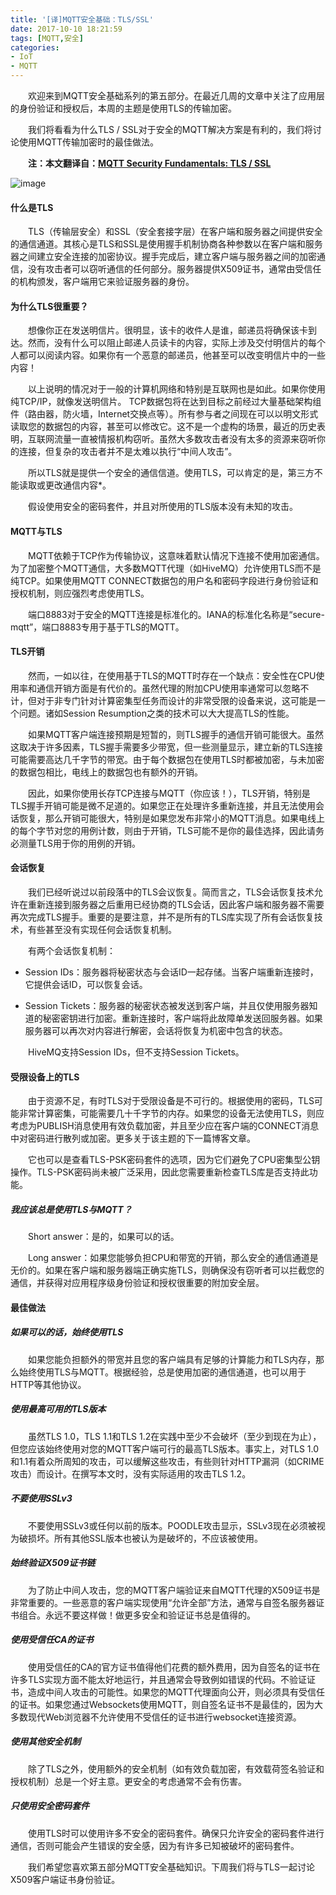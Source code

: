 ```yaml
---
title: '[译]MQTT安全基础：TLS/SSL'
date: 2017-10-10 18:21:59
tags: [MQTT,安全]
categories:
- IoT
- MQTT
---
```


　　欢迎来到MQTT安全基础系列的第五部分。在最近几周的文章中关注了应用层的身份验证和授权后，本周的主题是使用TLS的传输加密。

　　我们将看看为什么TLS / SSL对于安全的MQTT解决方案是有利的，我们将讨论使用MQTT传输加密时的最佳做法。

<!--more-->

　　**注：本文翻译自：[MQTT Security Fundamentals: TLS / SSL](https://www.hivemq.com/blog/mqtt-security-fundamentals-tls-ssl)**

![image](https://www.hivemq.com/wp-content/uploads/mqttsecurityfundamentals_part5.png)

#### 什么是TLS

　　TLS（传输层安全）和SSL（安全套接字层）在客户端和服务器之间提供安全的通信通道。其核心是TLS和SSL是使用握手机制协商各种参数以在客户端和服务器之间建立安全连接的加密协议。握手完成后，建立客户端与服务器之间的加密通信，没有攻击者可以窃听通信的任何部分。服务器提供X509证书，通常由受信任的机构颁发，客户端用它来验证服务器的身份。

#### 为什么TLS很重要？

　　想像你正在发送明信片。很明显，该卡的收件人是谁，邮递员将确保该卡到达。然而，没有什么可以阻止邮递人员读卡的内容，实际上涉及交付明信片的每个人都可以阅读内容。如果你有一个恶意的邮递员，他甚至可以改变明信片中的一些内容！

　　以上说明的情况对于一般的计算机网络和特别是互联网也是如此。如果你使用纯TCP/IP，就像发送明信片。 TCP数据包将在达到目标之前经过大量基础架构组件（路由器，防火墙，Internet交换点等）。所有参与者之间现在可以以明文形式读取您的数据包的内容，甚至可以修改它。这不是一个虚构的场景，最近的历史表明，互联网流量一直被情报机构窃听。虽然大多数攻击者没有太多的资源来窃听你的连接，但复杂的攻击者并不是太难以执行“中间人攻击”。

　　所以TLS就是提供一个安全的通信信道。使用TLS，可以肯定的是，第三方不能读取或更改通信内容*。

　　假设使用安全的密码套件，并且对所使用的TLS版本没有未知的攻击。

#### MQTT与TLS

　　MQTT依赖于TCP作为传输协议，这意味着默认情况下连接不使用加密通信。为了加密整个MQTT通信，大多数MQTT代理（如HiveMQ）允许使用TLS而不是纯TCP。如果使用MQTT CONNECT数据包的用户名和密码字段进行身份验证和授权机制，则应强烈考虑使用TLS。

　　端口8883对于安全的MQTT连接是标准化的。IANA的标准化名称是“secure-mqtt”，端口8883专用于基于TLS的MQTT。

#### TLS开销

　　然而，一如以往，在使用基于TLS的MQTT时存在一个缺点：安全性在CPU使用率和通信开销方面是有代价的。虽然代理的附加CPU使用率通常可以忽略不计，但对于非专门针对计算密集型任务而设计的非常受限的设备来说，这可能是一个问题。诸如Session Resumption之类的技术可以大大提高TLS的性能。

　　如果MQTT客户端连接预期是短暂的，则TLS握手的通信开销可能很大。虽然这取决于许多因素，TLS握手需要多少带宽，但一些测量显示，建立新的TLS连接可能需要高达几千字节的带宽。由于每个数据包在使用TLS时都被加密，与未加密的数据包相比，电线上的数据包也有额外的开销。

　　因此，如果你使用长存TCP连接与MQTT（你应该！），TLS开销，特别是TLS握手开销可能是微不足道的。如果您正在处理许多重新连接，并且无法使用会话恢复，那么开销可能很大，特别是如果您发布非常小的MQTT消息。如果电线上的每个字节对您的用例计数，则由于开销，TLS可能不是你的最佳选择，因此请务必测量TLS用于你的用例的开销。

#### 会话恢复

　　我们已经听说过以前段落中的TLS会议恢复。简而言之，TLS会话恢复技术允许在重新连接到服务器之后重用已经协商的TLS会话，因此客户端和服务器不需要再次完成TLS握手。重要的是要注意，并不是所有的TLS库实现了所有会话恢复技术，有些甚至没有实现任何会话恢复机制。

　　有两个会话恢复机制：

- Session IDs：服务器将秘密状态与会话ID一起存储。当客户端重新连接时，它提供会话ID，可以恢复会话。

- Session Tickets：服务器的秘密状态被发送到客户端，并且仅使用服务器知道的秘密密钥进行加密。重新连接时，客户端将此故障单发送回服务器。如果服务器可以再次对内容进行解密，会话将恢复为机密中包含的状态。

　　HiveMQ支持Session IDs，但不支持Session Tickets。

#### 受限设备上的TLS


　　由于资源不足，有时TLS对于受限设备是不可行的。根据使用的密码，TLS可能非常计算密集，可能需要几十千字节的内存。如果您的设备无法使用TLS，则应考虑为PUBLISH消息使用有效负载加密，并且至少应在客户端的CONNECT消息中对密码进行散列或加密。更多关于该主题的下一篇博客文章。

　　它也可以是查看TLS-PSK密码套件的选项，因为它们避免了CPU密集型公钥操作。TLS-PSK密码尚未被广泛采用，因此您需要重新检查TLS库是否支持此功能。

##### 我应该总是使用TLS与MQTT？

　　Short answer：是的，如果可以的话。

　　Long answer：如果您能够负担CPU和带宽的开销，那么安全的通信通道是无价的。如果在客户端和服务器端正确实施TLS，则确保没有窃听者可以拦截您的通信，并获得对应用程序级身份验证和授权很重要的附加安全层。

#### 最佳做法

##### 如果可以的话，始终使用TLS

　　如果您能负担额外的带宽并且您的客户端具有足够的计算能力和TLS内存，那么始终使用TLS与MQTT。根据经验，总是使用加密的通信通道，也可以用于HTTP等其他协议。

##### 使用最高可用的TLS版本

　　虽然TLS 1.0，TLS 1.1和TLS 1.2在实践中至少不会破坏（至少到现在为止），但您应该始终使用对您的MQTT客户端可行的最高TLS版本。事实上，对TLS 1.0和1.1有着众所周知的攻击，可以缓解这些攻击，有些则针对HTTP漏洞（如CRIME攻击）而设计。在撰写本文时，没有实际适用的攻击TLS 1.2。

##### 不要使用SSLv3

　　不要使用SSLv3或任何以前的版本。POODLE攻击显示，SSLv3现在必须被视为破损坏。所有其他SSL版本也被认为是破坏的，不应该被使用。

##### 始终验证X509证书链

　　为了防止中间人攻击，您的MQTT客户端验证来自MQTT代理的X509证书是非常重要的。一些恶意的客户端实现使用“允许全部”方法，通常与自签名服务器证书组合。永远不要这样做！做更多安全和验证证书总是值得的。

##### 使用受信任CA的证书

　　使用受信任的CA的官方证书值得他们花费的额外费用，因为自签名的证书在许多TLS实现方面不能太好地运行，并且通常会导致例如错误的代码。不验证证书，造成中间人攻击的可能性。如果您的MQTT代理面向公开，则必须具有受信任的证书。如果您通过Websockets使用MQTT，则自签名证书不是最佳的，因为大多数现代Web浏览器不允许使用不受信任的证书进行websocket连接资源。

##### 使用其他安全机制

　　除了TLS之外，使用额外的安全机制（如有效负载加密，有效载荷签名验证和授权机制）总是一个好主意。更安全的考虑通常不会有伤害。

##### 只使用安全密码套件

　　使用TLS时可以使用许多不安全的密码套件。确保只允许安全的密码套件进行通信，否则可能会产生错误的安全感，因为有许多已知被破坏的密码套件。


　　我们希望您喜欢第五部分MQTT安全基础知识。下周我们将与TLS一起讨论X509客户端证书身份验证。
